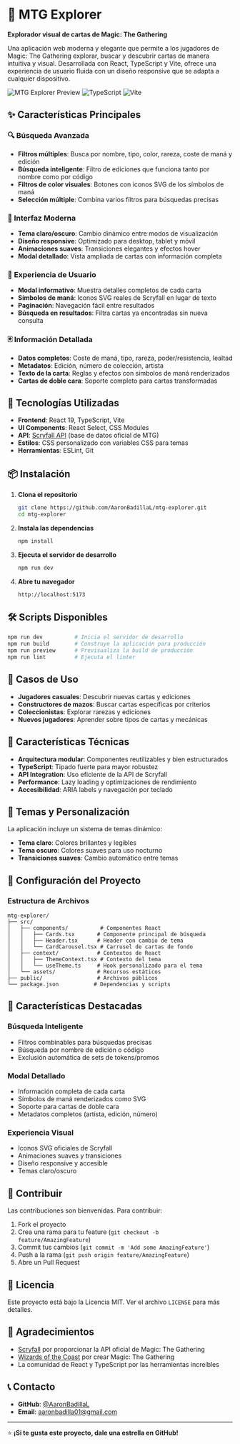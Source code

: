 # 🎴 MTG Explorer

**Explorador visual de cartas de Magic: The Gathering**

Una aplicación web moderna y elegante que permite a los jugadores de Magic: The Gathering explorar, buscar y descubrir cartas de manera intuitiva y visual. Desarrollada con React, TypeScript y Vite, ofrece una experiencia de usuario fluida con un diseño responsive que se adapta a cualquier dispositivo.

![MTG Explorer Preview](https://img.shields.io/badge/React-19.1.0-blue?style=for-the-badge&logo=react)
![TypeScript](https://img.shields.io/badge/TypeScript-5.8.3-blue?style=for-the-badge&logo=typescript)
![Vite](https://img.shields.io/badge/Vite-6.3.5-purple?style=for-the-badge&logo=vite)

## ✨ Características Principales

### 🔍 Búsqueda Avanzada
- **Filtros múltiples**: Busca por nombre, tipo, color, rareza, coste de maná y edición
- **Búsqueda inteligente**: Filtro de ediciones que funciona tanto por nombre como por código
- **Filtros de color visuales**: Botones con iconos SVG de los símbolos de maná
- **Selección múltiple**: Combina varios filtros para búsquedas precisas

### 🎨 Interfaz Moderna
- **Tema claro/oscuro**: Cambio dinámico entre modos de visualización
- **Diseño responsive**: Optimizado para desktop, tablet y móvil
- **Animaciones suaves**: Transiciones elegantes y efectos hover
- **Modal detallado**: Vista ampliada de cartas con información completa

### 📱 Experiencia de Usuario
- **Modal informativo**: Muestra detalles completos de cada carta
- **Símbolos de maná**: Iconos SVG reales de Scryfall en lugar de texto
- **Paginación**: Navegación fácil entre resultados
- **Búsqueda en resultados**: Filtra cartas ya encontradas sin nueva consulta

### 🃏 Información Detallada
- **Datos completos**: Coste de maná, tipo, rareza, poder/resistencia, lealtad
- **Metadatos**: Edición, número de colección, artista
- **Texto de la carta**: Reglas y efectos con símbolos de maná renderizados
- **Cartas de doble cara**: Soporte completo para cartas transformadas

## 🚀 Tecnologías Utilizadas

- **Frontend**: React 19, TypeScript, Vite
- **UI Components**: React Select, CSS Modules
- **API**: [Scryfall API](https://scryfall.com/docs/api) (base de datos oficial de MTG)
- **Estilos**: CSS personalizado con variables CSS para temas
- **Herramientas**: ESLint, Git

## 📦 Instalación

1. **Clona el repositorio**
   ```bash
   git clone https://github.com/AaronBadillaL/mtg-explorer.git
   cd mtg-explorer
   ```

2. **Instala las dependencias**
   ```bash
   npm install
   ```

3. **Ejecuta el servidor de desarrollo**
   ```bash
   npm run dev
   ```

4. **Abre tu navegador**
   ```
   http://localhost:5173
   ```

## 🛠️ Scripts Disponibles

```bash
npm run dev          # Inicia el servidor de desarrollo
npm run build        # Construye la aplicación para producción
npm run preview      # Previsualiza la build de producción
npm run lint         # Ejecuta el linter
```

## 🎯 Casos de Uso

- **Jugadores casuales**: Descubrir nuevas cartas y ediciones
- **Constructores de mazos**: Buscar cartas específicas por criterios
- **Coleccionistas**: Explorar rarezas y ediciones
- **Nuevos jugadores**: Aprender sobre tipos de cartas y mecánicas

## 📱 Características Técnicas

- **Arquitectura modular**: Componentes reutilizables y bien estructurados
- **TypeScript**: Tipado fuerte para mayor robustez
- **API Integration**: Uso eficiente de la API de Scryfall
- **Performance**: Lazy loading y optimizaciones de rendimiento
- **Accesibilidad**: ARIA labels y navegación por teclado

## 🎨 Temas y Personalización

La aplicación incluye un sistema de temas dinámico:
- **Tema claro**: Colores brillantes y legibles
- **Tema oscuro**: Colores suaves para uso nocturno
- **Transiciones suaves**: Cambio automático entre temas

## 🔧 Configuración del Proyecto

### Estructura de Archivos
```
mtg-explorer/
├── src/
│   ├── components/          # Componentes React
│   │   ├── Cards.tsx       # Componente principal de búsqueda
│   │   ├── Header.tsx      # Header con cambio de tema
│   │   └── CardCarousel.tsx # Carrusel de cartas de fondo
│   ├── context/            # Contextos de React
│   │   ├── ThemeContext.tsx # Contexto del tema
│   │   └── useTheme.ts     # Hook personalizado para el tema
│   └── assets/             # Recursos estáticos
├── public/                 # Archivos públicos
└── package.json           # Dependencias y scripts
```

## 🌟 Características Destacadas

### Búsqueda Inteligente
- Filtros combinables para búsquedas precisas
- Búsqueda por nombre de edición o código
- Exclusión automática de sets de tokens/promos

### Modal Detallado
- Información completa de cada carta
- Símbolos de maná renderizados como SVG
- Soporte para cartas de doble cara
- Metadatos completos (artista, edición, número)

### Experiencia Visual
- Iconos SVG oficiales de Scryfall
- Animaciones suaves y transiciones
- Diseño responsive y accesible
- Temas claro/oscuro

## 🤝 Contribuir

Las contribuciones son bienvenidas. Para contribuir:

1. Fork el proyecto
2. Crea una rama para tu feature (`git checkout -b feature/AmazingFeature`)
3. Commit tus cambios (`git commit -m 'Add some AmazingFeature'`)
4. Push a la rama (`git push origin feature/AmazingFeature`)
5. Abre un Pull Request

## 📄 Licencia

Este proyecto está bajo la Licencia MIT. Ver el archivo `LICENSE` para más detalles.

## 🙏 Agradecimientos

- [Scryfall](https://scryfall.com/) por proporcionar la API oficial de Magic: The Gathering
- [Wizards of the Coast](https://company.wizards.com/) por crear Magic: The Gathering
- La comunidad de React y TypeScript por las herramientas increíbles

## 📞 Contacto

- **GitHub**: [@AaronBadillaL](https://github.com/AaronBadillaL)
- **Email**: aaronbadilla01@gmail.com

---

⭐ **¡Si te gusta este proyecto, dale una estrella en GitHub!**
